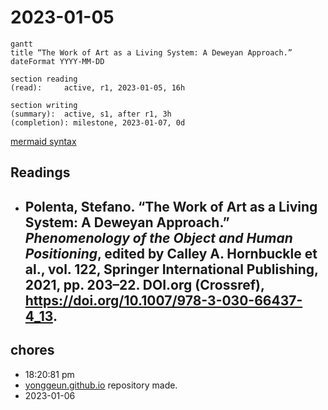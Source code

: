 # 2023-01-05

```mermaid
gantt
title “The Work of Art as a Living System: A Deweyan Approach.”
dateFormat YYYY-MM-DD

section reading
(read):     active, r1, 2023-01-05, 16h

section writing
(summary):  active, s1, after r1, 3h
(completion): milestone, 2023-01-07, 0d

```

[mermaid syntax](https://mermaid.js.org/syntax/gantt.html)

## Readings

- Polenta, Stefano. “The Work of Art as a Living System: A Deweyan Approach.” _Phenomenology of the Object and Human Positioning_, edited by Calley A. Hornbuckle et al., vol. 122, Springer International Publishing, 2021, pp. 203–22. DOI.org (Crossref), https://doi.org/10.1007/978-3-030-66437-4_13.
  - 

## chores

  - 18:20:81 pm
  - [yonggeun.github.io](https://yonggeun.github.io) repository made.
  - 2023-01-06